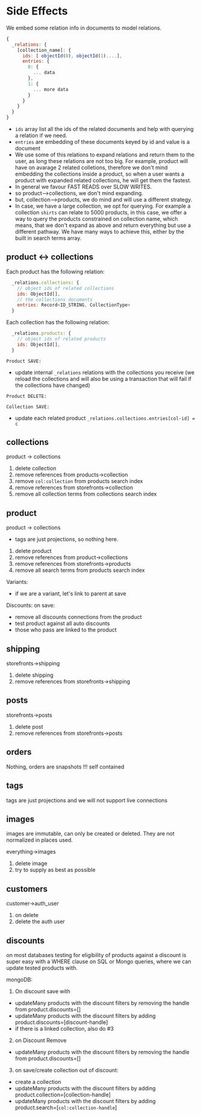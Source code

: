# Side Effects

We embed some relation info in documents to model relations.
```js
{
  _relations: {
    [collection_name]: {
      ids: [ objectId(0), objectId(1)....],
      entries: {
        0: {
          ... data
        },
        1: {
          ... more data
        }
      }
    }    
  }
}
```

- `ids` array list all the ids of the related documents and 
help with querying a relation if we need.
- `entries` are embedding of these documents keyed by id and value is a document
- We use some of this relations to expand relations and return them to the user, 
as long these relations are not too big. For example, product will have on avarage 2 
related colletions, therefore we don't mind embedding the collections inside a product,
so when a user wants a product with expanded related collections, he will get them the fastest.
- In general we favour FAST READS over SLOW WRITES.
- so product-->collections, we don't mind expanding.
- but, collection-->products, we do mind and will use a different strategy.
- In case, we have a large collection, we opt for querying.
For example a collection `shirts` can relate to 5000 products, in this case,
we offer a way to query the products constrained on collection name, which means, that
we don't expand as above and return everything but use a different pathway. We have many ways
to achieve this, either by the built in search terms array.


## product <-> collections
Each product has the following relation:
```js
  _relations.collections: {
    // object ids of related collections
    ids: ObjectId[],
    // the collections documents
    entries: Record<ID_STRING, CollectionType>
  }
```
Each collection has the following relation:
```js
  _relations.products: {
    // object ids of related products
    ids: ObjectId[],
  }
```

`Product SAVE:`
- update internal `_relations` relations with the collections you receive (we reload the collections and will also be using a transaction that will fail if the collections have changed)

`Product DELETE:`

`Collection SAVE:`
- update each related product `_relations.collections.entries[col-id] = c`


## collections
product -> collections

1. delete collection
  1. remove references from products->collection
  2. remove `col:collection` from products search index
  1. remove references from storefronts->collection
  2. remove all collection terms from collections search index

## product
product -> collections

- tags are just projections, so nothing here.
1. delete product
  1. remove references from product->collections
  1. remove references from storefronts->products
  2. remove all search terms from products search index

Variants:
- if we are a variant, let's link to parent at save

Discounts:
on save:
- remove all discounts connections from the product
- test product against all auto discounts
- those who pass are linked to the product

## shipping
storefronts->shipping

1. delete shipping
  1. remove references from storefronts->shipping

## posts
storefronts->posts

1. delete post
  1. remove references from storefronts->posts

## orders
Nothing, orders are snapshots !!! self contained

## tags
tags are just projections and we will not support live connections

## images
images are immutable, can only be created or deleted.
They are not normalized in places used.

everything->images

1. delete image
  1. try to supply as best as possible


## customers
customer->auth_user

1. on delete
  1. delete the auth user

## discounts
on most databases testing for eligibility of products against a discount
is super easy with a WHERE clause on SQL or Mongo queries, where we can
update tested products with.

mongoDB:
1. On discount save with 
- updateMany products with the discount filters by removing the handle from product.discounts=[]
- updateMany products with the discount filters by adding product.discounts=[discount-handle]
- if there is a linked collection, also do #3

2. on Discount Remove
- updateMany products with the discount filters by removing the handle from product.discounts=[]

3. on save/create collection out of discount:
- create a collection
- updateMany products with the discount filters by adding product.collection=[collection-handle]
- updateMany products with the discount filters by adding product.search=[`col:collection-handle`]
